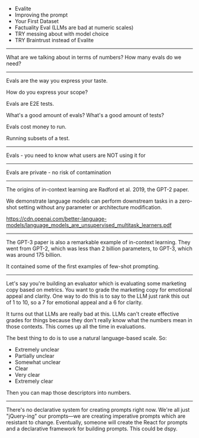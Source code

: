 - Evalite
- Improving the prompt
- Your First Dataset
- Factuality Eval (LLMs are bad at numeric scales)
- TRY messing about with model choice
- TRY Braintrust instead of Evalite

---

What are we talking about in terms of numbers? How many evals do we need?

---

Evals are the way you express your taste.

How do you express your scope?

Evals are E2E tests.

What's a good amount of evals? What's a good amount of tests?

Evals cost money to run.

Running subsets of a test.

---

Evals - you need to know what users are NOT using it for

---

Evals are private - no risk of contamination

---

The origins of in-context learning are Radford et al. 2019, the GPT-2 paper.

We demonstrate language models can perform downstream tasks in a zero-shot setting without any parameter or architecture modification.

https://cdn.openai.com/better-language-models/language_models_are_unsupervised_multitask_learners.pdf

---

The GPT-3 paper is also a remarkable example of in-context learning. They went from GPT-2, which was less than 2 billion parameters, to GPT-3, which was around 175 billion.

It contained some of the first examples of few-shot prompting.

---

Let's say you're building an evaluator which is evaluating some marketing copy based on metrics. You want to grade the marketing copy for emotional appeal and clarity. One way to do this is to say to the LLM just rank this out of 1 to 10, so a 7 for emotional appeal and a 6 for clarity.

It turns out that LLMs are really bad at this. LLMs can't create effective grades for things because they don't really know what the numbers mean in those contexts. This comes up all the time in evaluations.

The best thing to do is to use a natural language-based scale. So:

- Extremely unclear
- Partially unclear
- Somewhat unclear
- Clear
- Very clear
- Extremely clear

Then you can map those descriptors into numbers.

---

There's no declarative system for creating prompts right now. We're all just "jQuery-ing" our prompts—we are creating imperative prompts which are resistant to change. Eventually, someone will create the React for prompts and a declarative framework for building prompts. This could be dspy.
